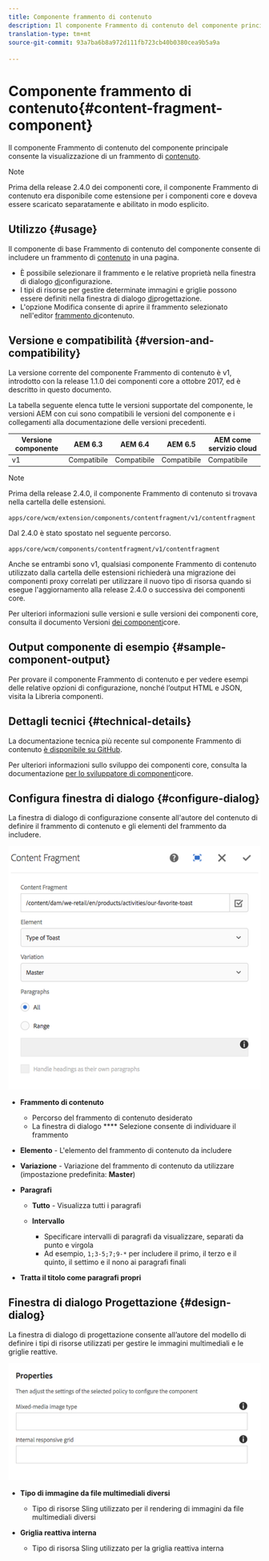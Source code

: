 ```yaml
---
title: Componente frammento di contenuto
description: Il componente Frammento di contenuto del componente principale consente la visualizzazione di un frammento di contenuto.
translation-type: tm+mt
source-git-commit: 93a7ba6b8a972d111fb723cb40b0380cea9b5a9a

---
```



# Componente frammento di contenuto{#content-fragment-component}

Il componente Frammento di contenuto del componente principale consente la visualizzazione di un frammento di [contenuto](https://docs.adobe.com/content/help/en/experience-manager-cloud-service/assets/content-fragments/content-fragments.html).

>[!NOTE]
>
>Prima della release 2.4.0 dei componenti core, il componente Frammento di contenuto era disponibile come estensione per i componenti core e doveva essere scaricato separatamente e abilitato in modo esplicito.

## Utilizzo {#usage}

Il componente di base Frammento di contenuto del componente consente di includere un frammento di [contenuto](https://docs.adobe.com/content/help/en/experience-manager-cloud-service/assets/content-fragments/content-fragments.html) in una pagina.

* È possibile selezionare il frammento e le relative proprietà nella finestra di dialogo [di](#configure-dialog)configurazione.
* I tipi di risorse per gestire determinate immagini e griglie possono essere definiti nella finestra di dialogo [di](#design-dialog)progettazione.
* L&#39;opzione Modifica consente di aprire il frammento selezionato nell&#39;editor [frammento di](https://docs.adobe.com/content/help/en/experience-manager-cloud-service/assets/content-fragments/content-fragments-variations.html)contenuto.

## Versione e compatibilità {#version-and-compatibility}

La versione corrente del componente Frammento di contenuto è v1, introdotto con la release 1.1.0 dei componenti core a ottobre 2017, ed è descritto in questo documento.

La tabella seguente elenca tutte le versioni supportate del componente, le versioni AEM con cui sono compatibili le versioni del componente e i collegamenti alla documentazione delle versioni precedenti.

| Versione componente | AEM 6.3 | AEM 6.4 | AEM 6.5 | AEM come servizio cloud |
|--- |--- |--- |---|---|
| v1 | Compatibile | Compatibile | Compatibile | Compatibile |

>[!NOTE]
>
>Prima della release 2.4.0, il componente Frammento di contenuto si trovava nella cartella delle estensioni.
>
> `apps/core/wcm/extension/components/contentfragment/v1/contentfragment`
> 
>Dal 2.4.0 è stato spostato nel seguente percorso.
>
>`apps/core/wcm/components/contentfragment/v1/contentfragment`
>
>Anche se entrambi sono v1, qualsiasi componente Frammento di contenuto utilizzato dalla cartella delle estensioni richiederà una migrazione dei componenti proxy correlati per utilizzare il nuovo tipo di risorsa quando si esegue l&#39;aggiornamento alla release 2.4.0 o successiva dei componenti core.

Per ulteriori informazioni sulle versioni e sulle versioni dei componenti core, consulta il documento Versioni [dei componenti](/help/versions.md)core.

## Output componente di esempio {#sample-component-output}

Per provare il componente Frammento di contenuto e per vedere esempi delle relative opzioni di configurazione, nonché l’output HTML e JSON, visita la Libreria [](https://adobe.com/go/aem_cmp_library_cf)componenti.

## Dettagli tecnici {#technical-details}

La documentazione tecnica più recente sul componente Frammento di contenuto [è disponibile su GitHub](https://adobe.com/go/aem_cmp_tech_cf_v1).

Per ulteriori informazioni sullo sviluppo dei componenti core, consulta la documentazione [per lo sviluppatore di componenti](/help/developing/overview.md)core.

## Configura finestra di dialogo {#configure-dialog}

La finestra di dialogo di configurazione consente all&#39;autore del contenuto di definire il frammento di contenuto e gli elementi del frammento da includere.

![](/help/assets/chlimage_1-87.png)

* **Frammento di contenuto**

   * Percorso del frammento di contenuto desiderato
   * La finestra di dialogo **** Selezione consente di individuare il frammento

* **Elemento** - L&#39;elemento del frammento di contenuto da includere
* **Variazione** - Variazione del frammento di contenuto da utilizzare (impostazione predefinita: **Master**)

* **Paragrafi**

   * **Tutto** - Visualizza tutti i paragrafi
   * **Intervallo**

      * Specificare intervalli di paragrafi da visualizzare, separati da punto e virgola
      * Ad esempio, `1;3-5;7;9-*` per includere il primo, il terzo e il quinto, il settimo e il nono ai paragrafi finali

* **Tratta il titolo come paragrafi propri**

## Finestra di dialogo Progettazione {#design-dialog}

La finestra di dialogo di progettazione consente all’autore del modello di definire i tipi di risorse utilizzati per gestire le immagini multimediali e le griglie reattive.

![](/help/assets/chlimage_1-88.png)

* **Tipo di immagine da file multimediali diversi**

   * Tipo di risorse Sling utilizzato per il rendering di immagini da file multimediali diversi

* **Griglia reattiva interna**

   * Tipo di risorsa Sling utilizzato per la griglia reattiva interna


